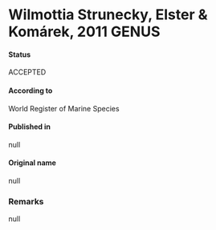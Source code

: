 # Wilmottia Strunecky, Elster & Komárek, 2011 GENUS

#### Status
ACCEPTED

#### According to
World Register of Marine Species

#### Published in
null

#### Original name
null

### Remarks
null